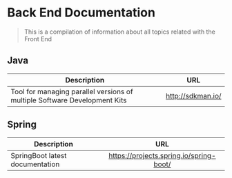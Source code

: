 # Back End Documentation
> This is a compilation of information about all topics related with the Front End 


## Java

| Description   | URL           | 
| ------------- |:-------------:| 
| Tool for managing parallel versions of multiple Software Development Kits| http://sdkman.io/ |

## Spring 

| Description   | URL           | 
| ------------- |:-------------:| 
| SpringBoot latest documentation| https://projects.spring.io/spring-boot/ |
